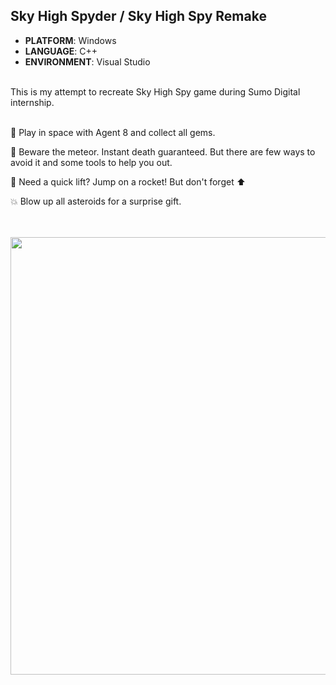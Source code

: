 ## Sky High Spyder / Sky High Spy Remake
* **PLATFORM**: Windows
* **LANGUAGE**: C++
* **ENVIRONMENT**: Visual Studio
  
<br>
This is my attempt to recreate Sky High Spy game during Sumo Digital internship. 
<br>
<br>

🌌 Play in space with Agent 8 and collect all gems.

🌠 Beware the meteor. Instant death guaranteed. But there are few ways to avoid it and some tools to help you out.

🚀 Need a quick lift? Jump on a rocket! But don't forget ⬆️

💥 Blow up all asteroids for a surprise gift.

<br>
<br>
<img src="/.github/images/spyder_in_space.gif" width="700">







  
